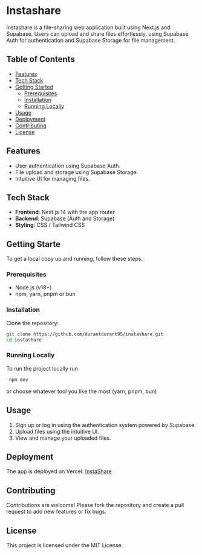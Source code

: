 # Instashare

Instashare is a file-sharing web application built using Next.js and Supabase. Users can upload and share files effortlessly, using Supabase Auth for authentication and Supabase Storage for file management.

## Table of Contents

- [Features](#features)
- [Tech Stack](#tech-stack)
- [Getting Started](#getting-started)
  - [Prerequisites](#prerequisites)
  - [Installation](#installation)
  - [Running Locally](#running-locally)
- [Usage](#usage)
- [Deployment](#deployment)
- [Contributing](#contributing)
- [License](#license)

## Features

- User authentication using Supabase Auth.
- File upload and storage using Supabase Storage.
- Intuitive UI for managing files.

## Tech Stack

- **Frontend**: Next.js 14 with the app router
- **Backend**: Supabase (Auth and Storage)
- **Styling**: CSS / Tailwind CSS

## Getting Starte

To get a local copy up and running, follow these steps.

### Prerequisites

- Node.js (v18+)
- npm, yarn, pnpm or bun

### Installation

Clone the repository:

```sh
git clone https://github.com/durantdurant95/instashare.git
cd instashare
```

### Running Locally

To run the project locally run

```sh
 npm dev
```

or choose whatever tool you like the most (yarn, pnpm, bun)

## Usage

1. Sign up or log in using the authentication system powered by Supabase.
2. Upload files using the intuitive UI.
3. View and manage your uploaded files.

## Deployment

The app is deployed on Vercel: [InstaShare](https://instashare-app.vercel.app/)

## Contributing

Contributions are welcome! Please fork the repository and create a pull request to add new features or fix bugs.

## License

This project is licensed under the MIT License.
